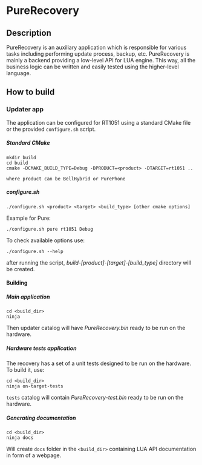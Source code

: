  # PureRecovery

## Description
PureRecovery is an auxiliary application which is responsible for various tasks including performing update
process, backup, etc. PureRecovery is mainly a backend providing a low-level API for LUA engine.
This way, all the business logic can be written and easily tested using the higher-level language.


## How to build

### Updater app

The application can be configured for RT1051 using a standard CMake file or the provided 
`configure.sh` script.

##### Standard CMake
```
mkdir build
cd build
cmake -DCMAKE_BUILD_TYPE=Debug -DPRODUCT=<product> -DTARGET=rt1051 ..

where product can be BellHybrid or PurePhone
```

##### configure.sh

```
./configure.sh <product> <target> <build_type> [other cmake options]
```
Example for Pure: 
```
./configure.sh pure rt1051 Debug
```
To check available options use:
```
./configure.sh --help
```
after running the script,
_build-[product]-[target]-[build_type]_ directory will be created.

#### Building

##### Main application

```
cd <build_dir>
ninja 
```

Then updater catalog will have _PureRecovery.bin_ ready to be run on the hardware.

##### Hardware tests application

The recovery has a set of a unit tests designed to be run on the hardware.
To build it, use:

```
cd <build_dir>
ninja on-target-tests
```

`tests` catalog will contain _PureRecovery-test.bin_ ready to be run on the hardware.

##### Generating documentation
```
cd <build_dir>
ninja docs
```
Will create `docs` folder in the `<build_dir>` containing LUA API documentation in form of a webpage.